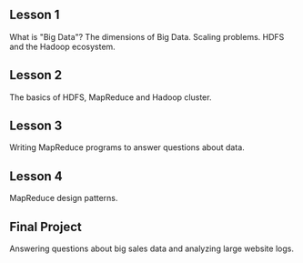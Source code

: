 ## Lesson 1
What is "Big Data"? The dimensions of Big Data. Scaling problems. HDFS and the Hadoop ecosystem.
## Lesson 2
The basics of HDFS, MapReduce and Hadoop cluster.
## Lesson 3
Writing MapReduce programs to answer questions about data.
## Lesson 4
MapReduce design patterns.
## Final Project
Answering questions about big sales data and analyzing large website logs.
